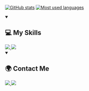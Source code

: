[![GitHub stats](https://github-readme-stats-kirillmerz.vercel.app/api?theme=tokyonight&username=LebedevSergeyV&show_icons=true&count_private=true&hide_title=true)](https://github.com/anuraghazra/github-readme-stats)
[![Most used languages](https://github-readme-stats-kirillmerz.vercel.app/api/top-langs/?theme=tokyonight&username=LebedevSergeyV&hide_progress=true&langs_count=8)](https://github.com/anuraghazra/github-readme-stats)

<details open="open">
    <summary><h2>💻 My Skills</h2></summary>
    <a href="https://manjaro.org/">
        <img src="https://img.shields.io/badge/manjaro-35BF5C?style=for-the-badge&logo=manjaro&logoColor=white" />
    </a>
     <a href="https://python.org/">
        <img src="https://img.shields.io/badge/Python-379432?style=for-the-badge&logo=python&logoColor=white" />
    </a>
</details>

<details open="open">
    <summary><h2>🌍 Contact Me</h2></summary>
    <a href="https://t.me/PIIZDEEC">
        <img src="https://img.shields.io/badge/Telegram-2CA5E0?style=for-the-badge&logo=telegram&logoColor=white" />
    </a>
    <a href="https://vk.com/p1zdeeeec">
        <img src="https://img.shields.io/badge/ВКонтакте-%232E87FB.svg?&style=for-the-badge&logo=vk&logoColor=white" />
    </a>
</details>
